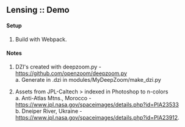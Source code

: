 ## Lensing :: Demo

#### Setup
1. Build with Webpack.

#### Notes

1. DZI's created with deepzoom.py - 
https://github.com/openzoom/deepzoom.py
<br>a. Generate in .dzi in modules/MyDeepZoom/make_dzi.py
    
2. Assets from JPL-Caltech > indexed in Photoshop to n-colors
<br>a. Anti-Atlas Mtns., Morocco - 
https://www.jpl.nasa.gov/spaceimages/details.php?id=PIA23533
<br>b. Dneiper River, Ukraine - 
https://www.jpl.nasa.gov/spaceimages/details.php?id=PIA23912.